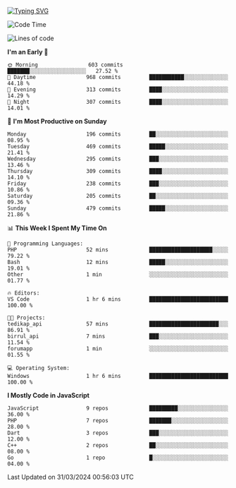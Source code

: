 [![Typing SVG](https://readme-typing-svg.demolab.com?font=Fira+Code&pause=1000&color=F7F7F7&random=false&width=435&lines=Hi+%F0%9F%91%8B%2C+I'm+Rafiu+Sidqi;Junior+Backend+Developer)](https://git.io/typing-svg)
<!--START_SECTION:waka-->
![Code Time](http://img.shields.io/badge/Code%20Time-180%20hrs%2027%20mins-blue)

![Lines of code](https://img.shields.io/badge/From%20Hello%20World%20I%27ve%20Written-747.3%20thousand%20lines%20of%20code-blue)

**I'm an Early 🐤** 

```text
🌞 Morning                603 commits         ███████░░░░░░░░░░░░░░░░░░   27.52 % 
🌆 Daytime                968 commits         ███████████░░░░░░░░░░░░░░   44.18 % 
🌃 Evening                313 commits         ████░░░░░░░░░░░░░░░░░░░░░   14.29 % 
🌙 Night                  307 commits         ████░░░░░░░░░░░░░░░░░░░░░   14.01 % 
```
📅 **I'm Most Productive on Sunday** 

```text
Monday                   196 commits         ██░░░░░░░░░░░░░░░░░░░░░░░   08.95 % 
Tuesday                  469 commits         █████░░░░░░░░░░░░░░░░░░░░   21.41 % 
Wednesday                295 commits         ███░░░░░░░░░░░░░░░░░░░░░░   13.46 % 
Thursday                 309 commits         ████░░░░░░░░░░░░░░░░░░░░░   14.10 % 
Friday                   238 commits         ███░░░░░░░░░░░░░░░░░░░░░░   10.86 % 
Saturday                 205 commits         ██░░░░░░░░░░░░░░░░░░░░░░░   09.36 % 
Sunday                   479 commits         █████░░░░░░░░░░░░░░░░░░░░   21.86 % 
```


📊 **This Week I Spent My Time On** 

```text
💬 Programming Languages: 
PHP                      52 mins             ████████████████████░░░░░   79.22 % 
Bash                     12 mins             █████░░░░░░░░░░░░░░░░░░░░   19.01 % 
Other                    1 min               ░░░░░░░░░░░░░░░░░░░░░░░░░   01.77 % 

🔥 Editors: 
VS Code                  1 hr 6 mins         █████████████████████████   100.00 % 

🐱‍💻 Projects: 
tedikap_api              57 mins             ██████████████████████░░░   86.91 % 
birrul_api               7 mins              ███░░░░░░░░░░░░░░░░░░░░░░   11.54 % 
forumapp                 1 min               ░░░░░░░░░░░░░░░░░░░░░░░░░   01.55 % 

💻 Operating System: 
Windows                  1 hr 6 mins         █████████████████████████   100.00 % 
```

**I Mostly Code in JavaScript** 

```text
JavaScript               9 repos             █████████░░░░░░░░░░░░░░░░   36.00 % 
PHP                      7 repos             ███████░░░░░░░░░░░░░░░░░░   28.00 % 
Dart                     3 repos             ███░░░░░░░░░░░░░░░░░░░░░░   12.00 % 
C++                      2 repos             ██░░░░░░░░░░░░░░░░░░░░░░░   08.00 % 
Go                       1 repo              █░░░░░░░░░░░░░░░░░░░░░░░░   04.00 % 
```




 Last Updated on 31/03/2024 00:56:03 UTC
<!--END_SECTION:waka-->

